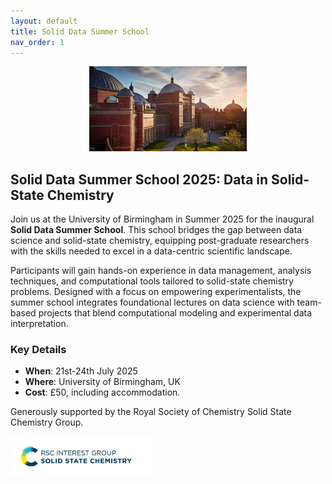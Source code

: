 ```yaml
---
layout: default
title: Solid Data Summer School
nav_order: 1
---
```


<p align="center">
  <img src="assets/University_of_Birmingham_Campus.jpg" width ="50%" />
</p>

## Solid Data Summer School 2025: Data in Solid-State Chemistry

Join us at the University of Birmingham in Summer 2025 for the inaugural **Solid Data Summer School**. This school bridges the gap between data science and solid-state chemistry, equipping post-graduate researchers with the skills needed to excel in a data-centric scientific landscape.

Participants will gain hands-on experience in data management, analysis techniques, and computational tools tailored to solid-state chemistry problems. Designed with a focus on empowering experimentalists, the summer school integrates foundational lectures on data science with team-based projects that blend computational modeling and experimental data interpretation.

### Key Details
- **When**: 21st-24th July 2025 
- **Where**: University of Birmingham, UK  
- **Cost**: £50, including accommodation.

Generously supported by the Royal Society of Chemistry Solid State Chemistry Group. 

<p align="left">
  <img src="assets/rsc-group-logo-solid-state-chemistry_800px.jpg" width="45%" />
</p>